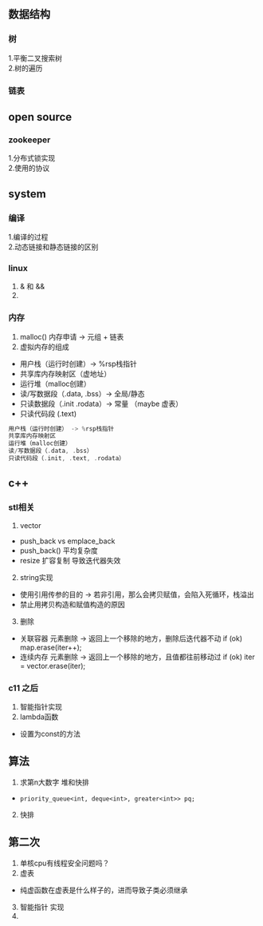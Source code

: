 ## 数据结构

### 树

1.平衡二叉搜索树  
2.树的遍历

### 链表

## open source

### zookeeper

1.分布式锁实现  
2.使用的协议  

## system

### 编译

1.编译的过程  
2.动态链接和静态链接的区别  

### linux

1. & 和 &&  
2. 

### 内存

1. malloc() 内存申请 -> 元组 + 链表
2. 虚拟内存的组成
  - 用户栈（运行时创建）-> %rsp栈指针
  - 共享库内存映射区（虚地址）
  - 运行堆（malloc创建）
  - 读/写数据段（.data, .bss）-> 全局/静态
  - 只读数据段（.init .rodata）-> 常量 （maybe 虚表）
  - 只读代码段 (.text)
```c
用户栈（运行时创建） -> %rsp栈指针  
共享库内存映射区  
运行堆（malloc创建）  
读/写数据段（.data, .bss）  
只读代码段（.init, .text, .rodata） 
```

## c++

### stl相关
1. vector  
  - push_back vs emplace_back
  - push_back() 平均复杂度
  - resize 扩容复制 导致迭代器失效
2. string实现  
  - 使用引用传参的目的 -> 若非引用，那么会拷贝赋值，会陷入死循环，栈溢出  
  - 禁止用拷贝构造和赋值构造的原因
3. 删除
  - 关联容器 元素删除 -> 返回上一个移除的地方，删除后迭代器不动 if (ok) map.erase(iter++);
  - 连续内存 元素删除 -> 返回上一个移除的地方，且值都往前移动过 if (ok) iter = vector.erase(iter);

### 

### c11 之后
1. 智能指针实现  
4. lambda函数  
  - 设置为const的方法
  
## 算法

1. 求第n大数字 堆和快排  
  - `priority_queue<int, deque<int>, greater<int>> pq;`
2. 快排


## 第二次

1. 单核cpu有线程安全问题吗？
2. 虚表
  - 纯虚函数在虚表是什么样子的，进而导致子类必须继承
3. 智能指针 实现
4. 
